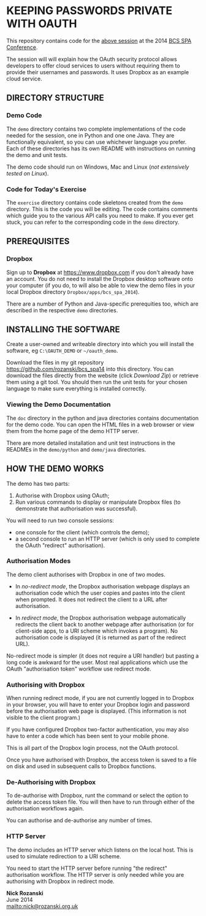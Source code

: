 # KEEPING PASSWORDS PRIVATE WITH OAUTH
This repository contains code for the [above session](http://spaconference.org/spa2014/sessions/session576.html)
at the 2014 [BCS SPA Conference](http://www.spaconference.org/spa2014/).

The session will will explain how the OAuth security protocol allows
developers to offer cloud services to users without requiring them
to provide their usernames and passwords.
It uses Dropbox as an example cloud service.

## DIRECTORY STRUCTURE
### Demo Code
The `demo` directory contains two complete implementations of the code needed for the session, one in Python and one one Java.
They are functionally equivalent, so you can use whichever language you prefer.
Each of these directories has its own README with instructions on running the demo and unit tests.

The demo code should run on Windows, Mac and Linux (_not extensively tested on Linux_).

### Code for Today's Exercise
The `exercise` directory contains code skeletons created from the `demo` directory.
This is the code you will be editing.
The code contains comments which guide you to the various API calls you need to make.
If you ever get stuck, you can refer to the corresponding code in the `demo` directory.

## PREREQUISITES
### Dropbox
Sign up to **Dropbox** at <https://www.dropbox.com> if you don't already have an account.
You do not need to install the Dropbox desktop software onto your computer
(if you do, to will also be able to view the demo files in your local Dropbox directory `Dropbox/apps/bcs_spa_2014`).

There are a number of Python and Java-specific prerequities too, which are described in the respective `demo` directories.

## INSTALLING THE SOFTWARE
Create a user-owned and writeable directory into which you will install the software,
eg `C:\OAUTH_DEMO` or `~/oauth_demo`.

Download the files in my git repository <https://github.com/rozanski/bcs_spa14> into this directory.
You can download the files directly from the website (click _Download Zip_) or retrieve them using a git tool.
You should then run the unit tests for your chosen language to make sure everything is installed correctly.

### Viewing the Demo Documentation
The `doc` directory in the python and java directories contains documentation for the demo code.
You can open the HTML files in a web browser or view them from the home page of the demo HTTP server.

There are more detailed installation and unit test instructions in the READMEs in the `demo/python` and `demo/java` directories.

## HOW THE DEMO WORKS
The demo has two parts:

1. Authorise with Dropbox using OAuth;
1. Run various commands to display or manipulate Dropbox files (to demonstrate that
authorisation was successful).

You will need to run two console sessions:

- one console for the client (which controls the demo);
- a second console to run an HTTP server (which is only used to complete the OAuth "redirect" authorisation).

### Authorisation Modes
The demo client authorises with Dropbox in one of two modes.

- In _no-redirect mode_, the Dropbox authorisation webpage displays an authorisation code
which the user copies and pastes into the client when prompted.
It does not redirect the client to a URL after authorisation.

- In _redirect mode_, the Dropbox authorisation webpage automatically redirects the client
back to another webpage after authorisation (or for client-side apps, to a URI scheme which invokes a program).
No authorisation code is displayed (it is returned as part of the redirect URL).

No-redirect mode is simpler (it does not require a URI handler) but pasting a long code is awkward for the user.
Most real applications which use the OAuth "authorisation token" workflow use redirect mode.

### Authorising with Dropbox
When running redirect mode, if you are not currently logged in to Dropbox in your browser, you will have to
enter your Dropbox login and password before the authorisation web page is displayed.
(This information is not visible to the client program.)

If you have configured Dropbox two-factor authentication, you may also have to enter a code
which has been sent to your mobile phone.

This is all part of the Dropbox login process, not the OAuth protocol.

Once you have authorised with Dropbox, the access token is saved to a file on disk
and used in subsequent calls to Dropbox functions.

### De-Authorising with Dropbox
To de-authorise with Dropbox, runt the command or select the option to delete the access token file.
You will then have to run through either of the authorisation workflows again.

You can authorise and de-authorise any number of times.

### HTTP Server
The demo includes an HTTP server which listens on the local host.
This is used to simulate redirection to a URI scheme.

You need to start the HTTP server before running "the redirect" authorisation workflow.
The HTTP server is only needed while you are authorising with Dropbox in redirect mode.

__Nick Rozanski__    
June 2014    
<mailto:nick@rozanski.org.uk>    



